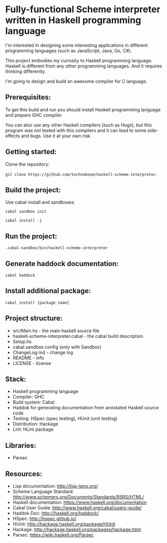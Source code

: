 # Fully-functional Scheme interpreter written in Haskell programming language
I'm interested in designing some interesting applications in different programming
languages (such as JavaScript, Java, Go, C#).

This project embodies my curiosity to Haskell programming language. Haskell is
different from any other programming languages. And it requires thinking differently.

I'm going to design and build an awesome compiler for C language.

## Prerequisites:
To get this build and run you should install Haskell programming language and
prepare GHC compiler.

You can also use any other Haskell compilers (such as Hugs), but this program
was not tested with this compilers and it can lead to some side-effects and bugs.
Use it at your own risk.

## Getting started:
Clone the repository:

`git clone https://github.com/technoboom/haskell-scheme-interpreter`.

## Build the project:
Use cabal-install and sandboxes:

`cabal sandbox init`

`cabal install -j`

## Run the project:

`.cabal-sandbox/bin/haskell-scheme-interpreter`

## Generate haddock documentation:
`cabal haddock`

## Install additional package:
`cabal install [package name]`

## Project structure:
- src/Main.hs - the main haskell source file
- haskell-scheme-interpreter.cabal - the cabal build description
- Setup.hs
- cabal.sandbox.config (only with Sandbox)
- ChangeLog.md - change log
- README - info
- LICENSE - license

## Stack:
- Haskell programming language
- Compiler: GHC
- Build system: Cabal
- Haddok for generating documentation from annotated Haskell source code
- Testing: HSpec (spec testing), HUnit (unit testing)
- Distribution: Hackage
- Lint: HLint package

## Libraries:
- Parsec

## Resources:
- Lisp documentation: http://lisp-lang.org/
- Scheme Language Standard: http://www.schemers.org/Documents/Standards/R5RS/HTML/
- Haskell documentation: https://www.haskell.org/documentation
- Cabal User Guide: http://www.haskell.org/cabal/users-guide/
- Haddok Doc: http://haskell.org/haddock/
- HSpec: http://hspec.github.io/
- HUnit: http://hackage.haskell.org/package/HUnit
- Hackage: http://hackage.haskell.org/packages/hackage.html
- Parsec: https://wiki.haskell.org/Parsec
